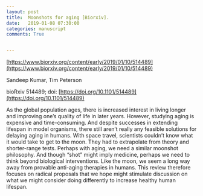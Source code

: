 ```yaml
---
layout: post
title:  Moonshots for aging [Biorxiv].
date:   2019-01-08 07:30:00
categories: manuscript
comments: True


---
```


[https://www.biorxiv.org/content/early/2019/01/10/514489](https://www.biorxiv.org/content/early/2019/01/10/514489)

Sandeep Kumar, Tim Peterson

bioRxiv 514489; doi: [https://doi.org/10.1101/514489](https://doi.org/10.1101/514489)


As the global population ages, there is increased interest in living longer and improving one’s quality of life in later years. However, studying aging is expensive and time-consuming. And despite successes in extending lifespan in model organisms, there still aren’t really any feasible solutions for delaying aging in humans. With space travel, scientists couldn’t know what it would take to get to the moon. They had to extrapolate from theory and shorter-range tests. Perhaps with aging, we need a similar moonshot philosophy. And though “shot” might imply medicine, perhaps we need to think beyond biological interventions. Like the moon, we seem a long way away from provable anti-aging therapies in humans. This review therefore focuses on radical proposals that we hope might stimulate discussion on what we might consider doing differently to increase healthy human lifespan.





